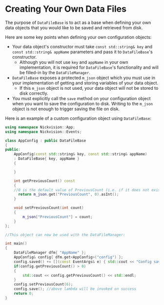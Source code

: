 # Creating Your Own Data Files
The purpose of `DataFileBase` is to act as a base when defining your own data objects that you would like to be saved and retrieved from disk.

Here are some key points when defining your own configuration objects:
- Your data object's constructor must take `const std::string& key` and `const std::string& appName` parameters and pass it to `DataFileBase`'s constructor. 
    - Although you will not use `key` and `appName` in your own implementation, it is required for `DataFileBase`'s functionality and will be filled-in by the `DataFileManager`.
- `DataFileBase` exposes a protected `m_json` object which you must use in your implementation of getting and storing variables of your data object. 
    - If this `m_json` object is not used, your data object will not be stored to disk correctly.
- You must explicitly call the `save` method on your configuration object when you want to save the configuration to disk. Writing to the `m_json` object is not enough to trigger saving the file on disk.

Here is an example of a custom configuration object using `DataFileBase`:
```cpp
using namespace Nickvision::App;
using namespace Nickvision::Events;

class AppConfig : public DataFileBase
{
public:
	AppConfig(const std::string& key, const std::string& appName) 
    : DataFileBase{ key, appName } 
	{ 

	}

	int getPreviousCount() const
	{
    //0 is the default value of PreviousCount (i.e. if it does not exist in the file)
	  return m_json.get("PreviousCount", 0).asInt();
	}

	void setPreviousCount(int count)
	{
		m_json["PreviousCount"] = count;
	}
};

//This object can now be used with the DataFileManager:

int main()
{
    DataFileManager dfm{ "AppName" };
    AppConfig& config{ dfm.get<AppConfig>("config") };
    config.saved() += [](const EventArgs& e) { std::cout << "Config saved to disk." << std::endl; };
    if(config.getPreviousCount() > 0)
    {
        std::cout << config.getPreviousCount() << std::endl;
    }
    config.setPreviousCount(6);
    config.save(); //above lambda will be invoked on success
    return 0;
}
```
